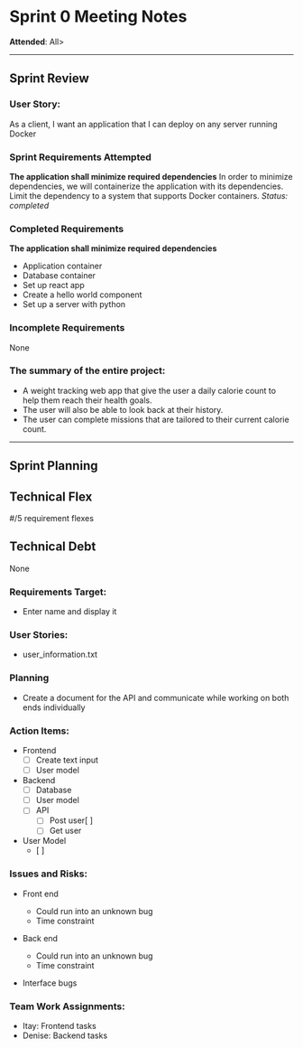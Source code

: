 # Sprint 0 Meeting Notes


**Attended**: All>

***

## Sprint Review

###  User Story:

As a client, I want an application that I can deploy on any server running Docker

### Sprint Requirements Attempted

**The application shall minimize required dependencies**
In order to minimize dependencies, we will containerize the application with its dependencies. 
Limit the dependency to a system that supports Docker containers.
*Status: completed*

### Completed Requirements

**The application shall minimize required dependencies**
- Application container
- Database container
- Set up react app
- Create a hello world component
- Set up a server with python
  
### Incomplete Requirements

None

### The summary of the entire project:

- A weight tracking web app that give the user a daily calorie count to help them reach their health goals.
- The user will also be able to look back at their history.
- The user can complete missions that are tailored to their current calorie count.

***

## Sprint Planning

## Technical Flex

#/5 requirement flexes

## Technical Debt

None

### Requirements Target:

- Enter name and display it

### User Stories:

- user_information.txt

### Planning

- Create a document for the API and communicate while working on both ends individually

### Action Items:

- Frontend
  - [ ] Create text input
  - [ ] User model
  
- Backend
  - [ ] Database
  - [ ] User model
  - [ ] API
    - [ ] Post user[ ]
    - [ ] Get user
  
- User Model
  - [ ]

### Issues and Risks:

- Front end
  - Could run into an unknown bug
  - Time constraint
  
- Back end
  - Could run into an unknown bug
  - Time constraint
  
- Interface bugs

### Team Work Assignments:

- Itay: Frontend tasks
- Denise: Backend tasks